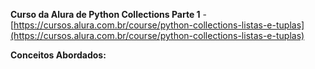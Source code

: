 **Curso da Alura de Python Collections Parte 1** - [https://cursos.alura.com.br/course/python-collections-listas-e-tuplas](https://cursos.alura.com.br/course/python-collections-listas-e-tuplas)

**Conceitos Abordados:**

